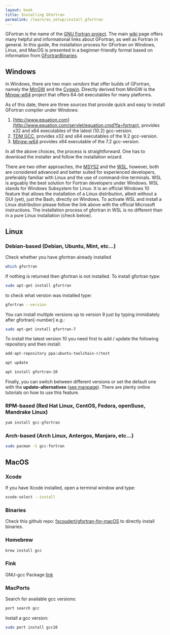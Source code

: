 ```yaml
---
layout: book
title: Installing GFortran
permalink: /learn/os_setup/install_gfortran
---
```


GFortran is the name of the [GNU Fortran project](https://gcc.gnu.org/fortran/). The main [wiki](https://gcc.gnu.org/wiki/GFortran) page offers many helpful and informational links about GFortran, as well as Fortran in general. In this guide, the installation process for GFortran on Windows, Linux, and MacOS is presented in a beginner-friendly format based on information from [GFortranBinaries](https://gcc.gnu.org/wiki/GFortranBinaries).

## Windows

In Windows, there are two main *vendors* that offer builds of GFortran, namely the [MinGW](http://www.mingw.org/) and the [Cygwin](https://cygwin.com/index.html). Directly derived from MinGW is the [Mingw-w64](http://mingw-w64.org/) project that offers 64-bit executables for many platforms. 

As of this date, there are three sources that provide quick and easy to install GFortran compiler under Windows:
1. [http://www.equation.com](http://www.equation.com/servlet/equation.cmd?fa=fortran), provides x32 and x64 executables of the latest (10.2) gcc-version.
2. [TDM GCC](https://jmeubank.github.io/tdm-gcc/articles/2020-03/9.2.0-release), provides x32 and x64 executables of the 9.2 gcc-version.
3. [Mingw-w64](http://mingw-w64.org/doku.php/download/mingw-builds) provides x64 executable of the 7.2 gcc-version.

In all the above choices, the process is straightforward. One has to download the installer and follow the installation wizard. 

There are two other approaches, the [MSYS2](https://www.msys2.org/) and the [WSL](https://docs.microsoft.com/en-us/windows/wsl/), however, both are considered advanced and better suited for experienced developers, preferably familiar with Linux and the use of command-line terminals. WSL is arguably the best solution for Fortran developers under Windows. WSL stands for Windows Subsystem for Linux. It is an official Windows 10 feature that allows the installation of a Linux distribution, albeit without a GUI (yet), just the Bash, directly on Windows. To activate WSL and install a Linux distribution please follow the link above with the official Microsoft instructions. The installation process of gfortran in WSL is no different than in a pure Linux installation (check below).

## Linux


### Debian-based (Debian, Ubuntu, Mint, etc...)
Check whether you have gfortran already installed
```bash
which gfortran
```
If nothing is returned then gfortran is not installed.
To install gfortran type:
```bash
sudo apt-get install gfortran
```
to check what version was installed type:
```bash
gfortran --version
```
You can install multiple versions up to version 9 just by typing immidiately after gfortran[-number] e.g.:
```bash
sudo apt-get install gfortran-7 
```
To install the latest version 10 you need first to add / update the following repository and then install: 
```bash
add-apt-repository ppa:ubuntu-toolchain-r/test

apt update

apt install gfortran-10
```
Finally, you can switch between different versions or set the default one with the **update-alternatives** ([see manpage](http://manpages.ubuntu.com/manpages/trusty/man8/update-alternatives.8.html#:~:text=update%2Dalternatives%20creates%2C%20removes%2C,system%20at%20the%20same%20time.)). There are plenty online tutorials on how to use this feature.

### RPM-based (Red Hat Linux, CentOS, Fedora, openSuse, Mandrake Linux)
```bash
yum install gcc-gfortran
```

### Arch-based (Arch Linux, Antergos, Manjaro, etc...)
```bash
sudo pacman -S gcc-fortran
```

## MacOS
### Xcode
If you have Xcode installed, open a terminal window and type:
```bash
xcode-select --install
```
### Binaries
Check this github repo: [fxcoudert/gfortran-for-macOS](https://github.com/fxcoudert/gfortran-for-macOS/releases) to directly install binaries.
### Homebrew
```bash
brew install gcc
```
### Fink
GNU-gcc Package [link](https://pdb.finkproject.org/pdb/browse.php?summary=GNU+Compiler+Collection+Version)
### MacPorts
Search for available gcc versions:
```bash
port search gcc
```
Install a gcc version:
```bash
sudo port install gcc10
```
